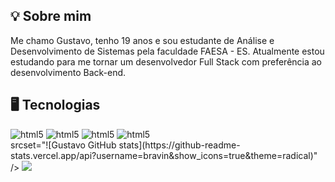 ## 💡 Sobre mim
Me chamo Gustavo, tenho 19 anos e sou estudante de Análise e Desenvolvimento de Sistemas pela faculdade FAESA - ES.
Atualmente estou estudando para me tornar um desenvolvedor Full Stack com preferência ao desenvolvimento Back-end.
## 🖥️ Tecnologias
<div>
<img align "center" alt="html5" src="https://img.shields.io/badge/C%23-239120?style=for-the-badge&logo=c-sharp&logoColor=white" />
<img align "center" alt="html5" src="https://img.shields.io/badge/.NET-5C2D91?style=for-the-badge&logo=.net&logoColor=white" />
<img align "center" alt="html5" src="https://img.shields.io/badge/C%2B%2B-00599C?style=for-the-badge&logo=c%2B%2B&logoColor=white" />
<img align "center" alt="html5" src="https://img.shields.io/badge/C-00599C?style=for-the-badge&logo=c&logoColor=white" />
</div>
<picture>
 <source>
  srcset="![Gustavo GitHub stats](https://github-readme-stats.vercel.app/api?username=bravin&show_icons=true&theme=radical)"
 />
 <source
    srcset="https://github-readme-stats.vercel.app/api?username=Bravin&show_icons=true"
    media="(prefers-color-scheme: dark), (prefers-color-scheme: no-preference)"
  />
  <img src="https://github-readme-stats.vercel.app/api?username=Bravin&show_icons=true" />
</picture>
